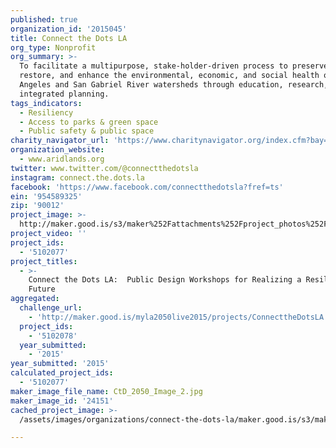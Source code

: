 ```yaml
---
published: true
organization_id: '2015045'
title: Connect the Dots LA
org_type: Nonprofit
org_summary: >-
  To facilitate a multipurpose, stake-holder-driven process to preserve,
  restore, and enhance the environmental, economic, and social health of the Los
  Angeles and San Gabriel River watersheds through education, research, and
  integrated planning.
tags_indicators:
  - Resiliency
  - Access to parks & green space
  - Public safety & public space
charity_navigator_url: 'https://www.charitynavigator.org/index.cfm?bay=search.profile&ein=954589325'
organization_website:
  - www.aridlands.org
twitter: www.twitter.com/@connectthedotsla
instagram: connect.the.dots.la
facebook: 'https://www.facebook.com/connectthedotsla?fref=ts'
ein: '954589325'
zip: '90012'
project_image: >-
  http://maker.good.is/s3/maker%252Fattachments%252Fproject_photos%252Fimages%252F24151%252Fdisplay%252FCtD_2050_Image_2.jpg=c570x385
project_video: ''
project_ids:
  - '5102077'
project_titles:
  - >-
    Connect the Dots LA:  Public Design Workshops for Realizing a Resilient
    Future
aggregated:
  challenge_url:
    - 'http://maker.good.is/myla2050live2015/projects/ConnecttheDotsLA.html'
  project_ids:
    - '5102078'
  year_submitted:
    - '2015'
year_submitted: '2015'
calculated_project_ids:
  - '5102077'
maker_image_file_name: CtD_2050_Image_2.jpg
maker_image_id: '24151'
cached_project_image: >-
  /assets/images/organizations/connect-the-dots-la/maker.good.is/s3/maker%252Fattachments%252Fproject_photos%252Fimages%252F24151%252Fdisplay%252FCtD_2050_Image_2.jpg=c570x385.jpg

---
```

